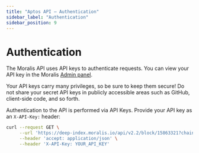 ```yaml
---
title: "Aptos API – Authentication"
sidebar_label: "Authentication"
sidebar_position: 9
---
```


# Authentication

The Moralis API uses API keys to authenticate requests. You can view your API key in the Moralis [Admin panel](https://admin.moralis.io/).

Your API keys carry many privileges, so be sure to keep them secure! Do not share your secret API keys in publicly accessible areas such as GitHub, client-side code, and so forth.

Authentication to the API is performed via API Keys. Provide your API key as an `X-API-Key:` header:

```bash
curl --request GET \
     --url 'https://deep-index.moralis.io/api/v2.2/block/15863321?chain=eth&include=internal_transactions' \
     --header 'accept: application/json' \
     --header 'X-API-Key: YOUR_API_KEY'
```
